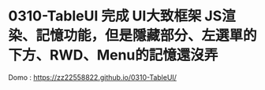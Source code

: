# 0310-TableUI 完成 UI大致框架 JS渲染、記憶功能，但是隱藏部分、左選單的下方、RWD、Menu的記憶還沒弄

Domo : https://zz22558822.github.io/0310-TableUI/

